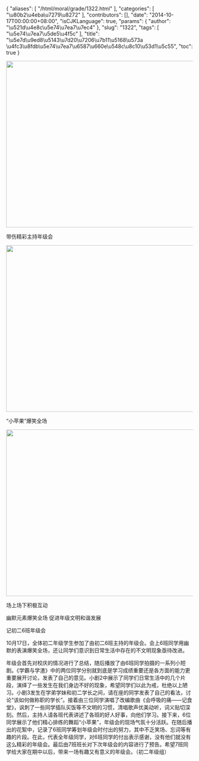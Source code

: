 {
    "aliases": [
        "/html/moral/grade/1322.html"
    ],
    "categories": [
        "\u80b2\u4eba\u7279\u8272"
    ],
    "contributors": [],
    "date": "2014-10-17T00:00:00+08:00",
    "isCJKLanguage": true,
    "params": {
        "author": "\u521d\u4e8c\u5e74\u7ea7\u7ec4"
    },
    "slug": "1322",
    "tags": [
        "\u5e74\u7ea7\u5de5\u4f5c"
    ],
    "title": "\u5e7d\u9ed8\u5143\u7d20\u7206\u7b11\u5168\u573a \u4fc3\u8fdb\u5e74\u7ea7\u6587\u660e\u548c\u8c10\u53d1\u5c55",
    "toc": true
}


<img
    src="http://www.tfls.cn/images/141020/1-1410201I314209.JPG"
    style="display:block;margin-left:auto;margin-right:auto;"
    decoding="async"
    fetchpriority="auto"
    loading="lazy"
    height="450"
    width="600"
/>




带伤精彩主持年级会





<img
    src="https://cdn.tfls.online/mirror/full/8c9e9f105d18495ab684d7cdd5fd891b6a36d64b.jpg"
    style="display:block;margin-left:auto;margin-right:auto;"
    decoding="async"
    fetchpriority="auto"
    loading="lazy"
    height="450"
    width="600"
/>




“小苹果”爆笑全场





<img
    src="https://cdn.tfls.online/mirror/full/74827eb85c32f7e731222cd0ddc589522e66f04b.jpg"
    style="display:block;margin-left:auto;margin-right:auto;"
    decoding="async"
    fetchpriority="auto"
    loading="lazy"
    height="450"
    width="600"
/>




场上场下积极互动




  





幽默元素爆笑全场 促进年级文明和谐发展




记初二6班年级会    




10月17日，全体初二年级学生参加了由初二6班主持的年级会。会上6班同学用幽默的表演爆笑全场，还让同学们意识到日常生活中存在的不文明现象亟待改进。




年级会首先对校庆的情况进行了总结，随后播放了由6班同学拍摄的一系列小短剧。《学霸与学渣》中的两位同学分别就到底是学习成绩重要还是各方面的能力更重要展开讨论，发表了自己的意见。小剧2中展示了同学们日常生活中的几个片段，演绎了一些发生在我们身边不好的现象，希望同学们以此为戒，杜绝以上陋习。小剧3发生在学弟学妹和初二学长之间，请在座的同学发表了自己的看法，讨论“该如何做称职的学长”。接着由三位同学演唱了改编歌曲《会呼吸的痛——记食堂》，讽刺了一些同学插队买饭等不文明的习惯，清唱歌声优美动听，词义贴切深刻。然后，主持人请各班代表讲述了各班的好人好事，向他们学习。接下来，6位同学展示了他们精心排练的舞蹈“小苹果”，年级会的现场气氛十分活跃。在随后播出的花絮中，记录了6班同学筹划年级会时付出的努力，其中不乏笑场、忘词等有趣的片段。在此，代表全年级同学，对6班同学的付出表示感谢，没有他们就没有这么精彩的年级会。最后由7班班长对下次年级会的内容进行了预告。希望7班同学给大家在期中以后，带来一场有趣又有意义的年级会。（初二年级组） 





  



